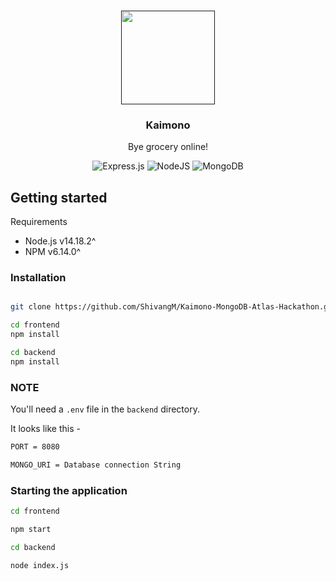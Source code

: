<p align="center">
   <br/>
   <a href="" target="_blank"><img width="150px" src="https://i.ibb.co/zNJ1p6d/KAImono-1920-x-720-px.png" /></a>
   <h3 align="center">Kaimono</h3>
   <p align="center">Bye grocery online!</p>
</p>

<div align="center">

![Express.js](https://img.shields.io/badge/express.js-%23404d59.svg?style=for-the-badge&logo=express&logoColor=%2361DAFB)
![NodeJS](https://img.shields.io/badge/node.js-6DA55F?style=for-the-badge&logo=node.js&logoColor=white)
![MongoDB](https://img.shields.io/badge/MongoDB-%234ea94b.svg?style=for-the-badge&logo=mongodb&logoColor=white)

</div>

## Getting started

Requirements

- Node.js v14.18.2^
- NPM v6.14.0^

### Installation

```bash

git clone https://github.com/ShivangM/Kaimono-MongoDB-Atlas-Hackathon.git

cd frontend
npm install

cd backend
npm install
```

### NOTE

You'll need a `.env` file in the `backend` directory.

It looks like this -

```bash
PORT = 8080

MONGO_URI = Database connection String
```

### Starting the application

```bash
cd frontend

npm start
```

```bash
cd backend

node index.js
```